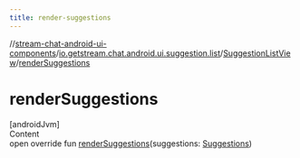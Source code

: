 ```yaml
---
title: render-suggestions
---
```

//[stream-chat-android-ui-components](../../../index.md)/[io.getstream.chat.android.ui.suggestion.list](../index.md)/[SuggestionListView](index.md)/[renderSuggestions](renderSuggestions.md)



# renderSuggestions  
[androidJvm]  
Content  
open override fun [renderSuggestions](renderSuggestions.md)(suggestions: [Suggestions](../../io.getstream.chat.android.ui.suggestion/Suggestions/index.md))  



